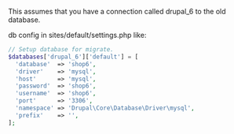 
This assumes that you have a connection called drupal_6 to the old database.

db config in sites/default/settings.php like:

```php
// Setup database for migrate.
$databases['drupal_6']['default'] = [
  'database'  => 'shop6',
  'driver'    => 'mysql',
  'host'      => 'mysql',
  'password'  => 'shop6',
  'username'  => 'shop6',
  'port'      => '3306',
  'namespace' => 'Drupal\Core\Database\Driver\mysql',
  'prefix'    => '',
];
```
